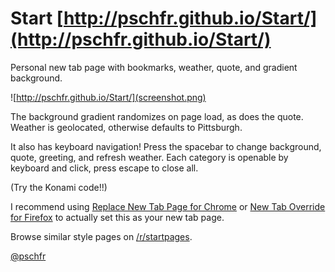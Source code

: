 # Start [http://pschfr.github.io/Start/](http://pschfr.github.io/Start/)
Personal new tab page with bookmarks, weather, quote, and gradient background.

![http://pschfr.github.io/Start/](screenshot.png)

The background gradient randomizes on page load, as does the quote. Weather is geolocated, otherwise defaults to Pittsburgh.

It also has keyboard navigation! Press the spacebar to change background, quote, greeting, and refresh weather. Each category is openable by keyboard and click, press escape to close all.

(Try the Konami code!!)

I recommend using [Replace New Tab Page for Chrome](https://chrome.google.com/webstore/detail/replace-new-tab-page/cnkhddihkmmiiclaipbaaelfojkmlkja) or [New Tab Override for Firefox](https://addons.mozilla.org/en-US/firefox/addon/new-tab-override/) to actually set this as your new tab page.

Browse similar style pages on [/r/startpages](https://reddit.com/r/startpages).

[@pschfr](http://twitter.com/pschfr)
